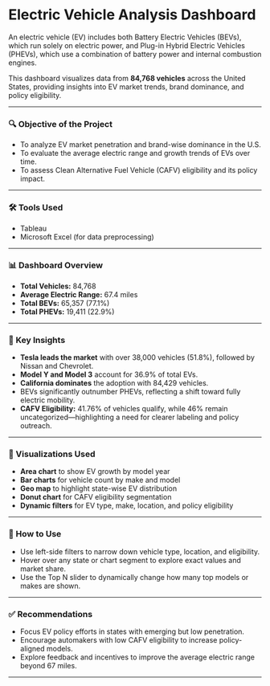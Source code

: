 # Electric Vehicle Analysis Dashboard

An electric vehicle (EV) includes both Battery Electric Vehicles (BEVs), which run solely on electric power, and Plug-in Hybrid Electric Vehicles (PHEVs), which use a combination of battery power and internal combustion engines.

This dashboard visualizes data from **84,768 vehicles** across the United States, providing insights into EV market trends, brand dominance, and policy eligibility.

---

### 🔍 Objective of the Project
- To analyze EV market penetration and brand-wise dominance in the U.S.
- To evaluate the average electric range and growth trends of EVs over time.
- To assess Clean Alternative Fuel Vehicle (CAFV) eligibility and its policy impact.

---

### 🛠️ Tools Used
- Tableau
- Microsoft Excel (for data preprocessing)

---

### 📊 Dashboard Overview
- **Total Vehicles:** 84,768  
- **Average Electric Range:** 67.4 miles  
- **Total BEVs:** 65,357 (77.1%)  
- **Total PHEVs:** 19,411 (22.9%)  

---

### 📌 Key Insights
- **Tesla leads the market** with over 38,000 vehicles (51.8%), followed by Nissan and Chevrolet.
- **Model Y and Model 3** account for 36.9% of total EVs.
- **California dominates** the adoption with 84,429 vehicles.
- BEVs significantly outnumber PHEVs, reflecting a shift toward fully electric mobility.
- **CAFV Eligibility:** 41.76% of vehicles qualify, while 46% remain uncategorized—highlighting a need for clearer labeling and policy outreach.

---

### 📍 Visualizations Used
- **Area chart** to show EV growth by model year  
- **Bar charts** for vehicle count by make and model  
- **Geo map** to highlight state-wise EV distribution  
- **Donut chart** for CAFV eligibility segmentation  
- **Dynamic filters** for EV type, make, location, and policy eligibility

---

### 📘 How to Use
- Use left-side filters to narrow down vehicle type, location, and eligibility.
- Hover over any state or chart segment to explore exact values and market share.
- Use the Top N slider to dynamically change how many top models or makes are shown.

---

### ✅ Recommendations
- Focus EV policy efforts in states with emerging but low penetration.
- Encourage automakers with low CAFV eligibility to increase policy-aligned models.
- Explore feedback and incentives to improve the average electric range beyond 67 miles.

---

